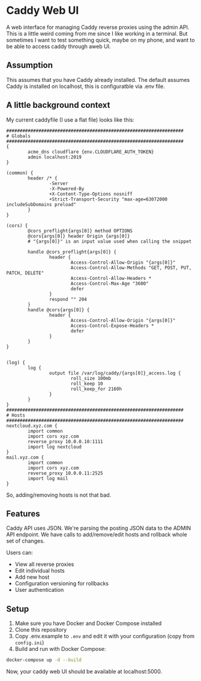 # Caddy Web UI

A web interface for managing Caddy reverse proxies using the admin API.
This is a little weird coming from me since I like working in a terminal. 
But sometimes I want to test something quick, maybe on my phone, and want to be
able to access caddy through aweb UI.

## Assumption
This assumes that you have Caddy already installed. The default assumes Caddy is installed on 
localhost, this is configuratble via .env file. 

## A little background context
My current caddyfile (I use a flat file) looks like this:

```
##################################################################
# Globals
##################################################################
{
        acme_dns cloudflare {env.CLOUDFLARE_AUTH_TOKEN}
        admin localhost:2019
}

(common) {
        header /* {
                -Server
                -X-Powered-By
                +X-Content-Type-Options nosniff
                +Strict-Transport-Security "max-age=63072000 includeSubDomains preload"
        }
}

(cors) {
        @cors_preflight{args[0]} method OPTIONS
        @cors{args[0]} header Origin {args[0]}
        # "{args[0]}" is an input value used when calling the snippet

        handle @cors_preflight{args[0]} {
                header {
                        Access-Control-Allow-Origin "{args[0]}"
                        Access-Control-Allow-Methods "GET, POST, PUT, PATCH, DELETE"
                        Access-Control-Allow-Headers *
                        Access-Control-Max-Age "3600"
                        defer
                }
                respond "" 204
        }
        handle @cors{args[0]} {
                header {
                        Access-Control-Allow-Origin "{args[0]}"
                        Access-Control-Expose-Headers *
                        defer
                }
        }
}


(log) {
        log {
                output file /var/log/caddy/{args[0]}_access.log {
                        roll_size 100mb
                        roll_keep 10
                        roll_keep_for 2160h
                }
        }
}
##################################################################
# Hosts
##################################################################
nextcloud.xyz.com {
        import common
        import cors xyz.com
        reverse_proxy 10.0.0.10:1111
        import log nextcloud
}
mail.xyz.com {
        import common
        import cors xyz.com
        reverse_proxy 10.0.0.11:2525
        import log mail
}
```

So, adding/removing hosts is not that bad. 

## Features

Caddy API uses JSON. We're parsing the posting JSON data to the ADMIN API endpoint. We have
calls to add/remove/edit hosts and rollback whole set of changes.

Users can:

- View all reverse proxies
- Edit individual hosts
- Add new host
- Configuration versioning for rollbacks
- User authentication

## Setup

1. Make sure you have Docker and Docker Compose installed
2. Clone this repository
3. Copy .env.example to `.env` and edit it with your configuration (copy from `config.ini`)
4. Build and run with Docker Compose:

```bash
docker-compose up -d --build
```

Now, your caddy web UI should be available at localhost:5000. 
